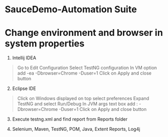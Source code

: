 # SauceDemo-Automation Suite

# Change environment and browser in system properties
1. Intellij IDEA
> Go to Edit Configuration
> Select  TestNG configuration 
> In VM option add -ea -Dbrowser=Chrome -Duser=1
> Click on Apply and close button

2. Eclipse IDE
> Click on Windows displayed on top
> select preferences 
> Expand TestNG and select Run/Debug
> In JVM args text box add : -Dbrowser=Chrome -Duser=1
> Click on Apply and close button

3. Execute testng.xml and find report from Reports folder

4. Selenium, Maven, TestNG, POM, Java, Extent Reports, Log4j